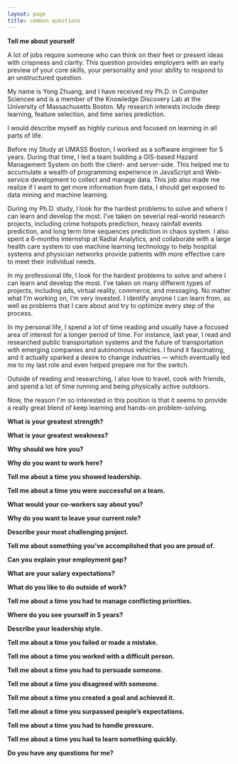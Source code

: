 ```yaml
---
layout: page
title: common questions
---
```



**Tell me about yourself**

A lot of jobs require someone who can think on their feet or present ideas with crispness and clarity. This question provides employers with an early preview of your core skills, your personality and your ability to respond to an unstructured question.

My name is Yong Zhuang, and I have received my Ph.D. in Computer Sciencee and is a member of the Knowledge Discovery Lab at the University of Massachusetts Boston. My research interests include deep learning, feature selection, and time series prediction.

I would describe myself as highly curious and focused on learning in all parts of life.

Before my Study at UMASS Boston, I worked as a software engineer for 5 years. During that time, I led a team building a GIS-based Hazard Management System on both the client- and server-side. This helped me to accumulate a wealth of programming experience in JavaScript and Web-service development to collect and manage data. This job also made me realize if I want to get more information from data, I should get exposed to data mining and machine learning.

During my Ph.D. study, I look for the hardest problems to solve and where I can learn and develop the most. I’ve taken on severial real-world research projects, including crime hotspots prediction, heavy rainfall events prediction, and long term time sequences prediction in chaos system. I also spent a 6-months internship at Radial Analytics, and collaborate with a large health care system to use machine learning technology to help hospital systems and physician networks provide patients with more effective care to meet their individual needs.
 

In my professional life, I look for the hardest problems to solve and where I can learn and develop the most. I’ve taken on many different types of projects, including ads, virtual reality, commerce, and messaging. No matter what I’m working on, I’m very invested. I identify anyone I can learn from, as well as problems that I care about and try to optimize every step of the process.

 

In my personal life, I spend a lot of time reading and usually have a focused area of interest for a longer period of time. For instance, last year, I read and researched public transportation systems and the future of transportation with emerging companies and autonomous vehicles. I found it fascinating, and it actually sparked a desire to change industries — which eventually led me to my last role and even helped prepare me for the switch.

 

Outside of reading and researching, I also love to travel, cook with friends, and spend a lot of time running and being physically active outdoors.


Now, the reason I'm so interested in this position is that it seems to provide a really great blend of keep learning and hands-on problem-solving.

**What is your greatest strength?**

**What is your greatest weakness?**

**Why should we hire you?**

**Why do you want to work here?**

**Tell me about a time you showed leadership.**

**Tell me about a time you were successful on a team.**

**What would your co-workers say about you?**

**Why do you want to leave your current role?**

**Describe your most challenging project.**

**Tell me about something you’ve accomplished that you are proud of.**

**Can you explain your employment gap?**

**What are your salary expectations?**

**What do you like to do outside of work?**

**Tell me about a time you had to manage conflicting priorities.**

**Where do you see yourself in 5 years?**

**Describe your leadership style.**

**Tell me about a time you failed or made a mistake.**

**Tell me about a time you worked with a difficult person.**

**Tell me about a time you had to persuade someone.**

**Tell me about a time you disagreed with someone.**

**Tell me about a time you created a goal and achieved it.**

**Tell me about a time you surpassed people’s expectations.**

**Tell me about a time you had to handle pressure.**

**Tell me about a time you had to learn something quickly.**

**Do you have any questions for me?**